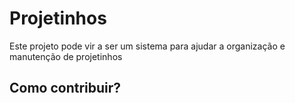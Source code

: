 # Projetinhos

Este projeto pode vir a ser um sistema para ajudar a organização e manutenção de projetinhos

## Como contribuir?
